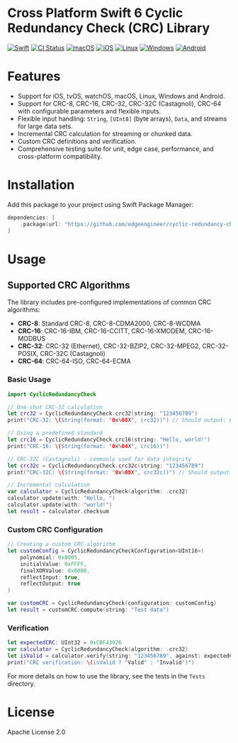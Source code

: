 # Cross Platform Swift 6 Cyclic Redundancy Check (CRC) Library

[![Swift](https://img.shields.io/badge/Swift-6.0-orange.svg)](https://swift.org)
[![CI Status](https://github.com/edgeengineer/cyclic-redundancy-check/actions/workflows/swift.yml/badge.svg)](https://github.com/edgeengineer/cyclic-redundancy-check/actions/workflows/swift.yml)
[![macOS](https://img.shields.io/badge/macOS-supported-success)](https://github.com/edgeengineer/cyclic-redundancy-check)
[![iOS](https://img.shields.io/badge/iOS-supported-success)](https://github.com/edgeengineer/cyclic-redundancy-check)
[![Linux](https://img.shields.io/badge/Linux-supported-success)](https://github.com/edgeengineer/cyclic-redundancy-check)
[![Windows](https://img.shields.io/badge/Windows-supported-success)](https://github.com/edgeengineer/cyclic-redundancy-check)
[![Android](https://img.shields.io/badge/Android-supported-success)](https://github.com/edgeengineer/cyclic-redundancy-check)

# Features

- Support for iOS, tvOS, watchOS, macOS, Linux, Windows and Android.
- Support for CRC-8, CRC-16, CRC-32, CRC-32C (Castagnoli), CRC-64 with configurable parameters and flexible inputs.
- Flexible input handling: `String`, `[UInt8]` (byte arrays), `Data`, and streams for large data sets.
- Incremental CRC calculation for streaming or chunked data.
- Custom CRC definitions and verification.
- Comprehensive testing suite for unit, edge case, performance, and cross-platform compatibility.

# Installation

Add this package to your project using Swift Package Manager:

```swift
dependencies: [
    .package(url: "https://github.com/edgeengineer/cyclic-redundancy-check.git", from: "0.0.5")
]
```

# Usage

## Supported CRC Algorithms

The library includes pre-configured implementations of common CRC algorithms:

- **CRC-8**: Standard CRC-8, CRC-8-CDMA2000, CRC-8-WCDMA
- **CRC-16**: CRC-16-IBM, CRC-16-CCITT, CRC-16-XMODEM, CRC-16-MODBUS
- **CRC-32**: CRC-32 (Ethernet), CRC-32-BZIP2, CRC-32-MPEG2, CRC-32-POSIX, CRC-32C (Castagnoli)
- **CRC-64**: CRC-64-ISO, CRC-64-ECMA

### Basic Usage

```swift
import CyclicRedundancyCheck

// One-shot CRC-32 calculation
let crc32 = CyclicRedundancyCheck.crc32(string: "123456789")
print("CRC-32: \(String(format: "0x%08X", crc32))") // Should output: 0xCBF43926

// Using a predefined standard
let crc16 = CyclicRedundancyCheck.crc16(string: "Hello, world!")
print("CRC-16: \(String(format: "0x%04X", crc16))")

// CRC-32C (Castagnoli) - commonly used for data integrity
let crc32c = CyclicRedundancyCheck.crc32c(string: "123456789")
print("CRC-32C: \(String(format: "0x%08X", crc32c))") // Should output: 0xE3069283

// Incremental calculation
var calculator = CyclicRedundancyCheck(algorithm: .crc32)
calculator.update(with: "Hello, ")
calculator.update(with: "world!")
let result = calculator.checksum
```

### Custom CRC Configuration

```swift
// Creating a custom CRC algorithm
let customConfig = CyclicRedundancyCheckConfiguration<UInt16>(
    polynomial: 0x8005,
    initialValue: 0xFFFF,
    finalXORValue: 0x0000,
    reflectInput: true,
    reflectOutput: true
)

var customCRC = CyclicRedundancyCheck(configuration: customConfig)
let result = customCRC.compute(string: "Test data")
```

### Verification

```swift
let expectedCRC: UInt32 = 0xCBF43926
var calculator = CyclicRedundancyCheck(algorithm: .crc32)
let isValid = calculator.verify(string: "123456789", against: expectedCRC)
print("CRC verification: \(isValid ? "Valid" : "Invalid")")
```

For more details on how to use the library, see the tests in the `Tests` directory.

# License

Apache License 2.0
